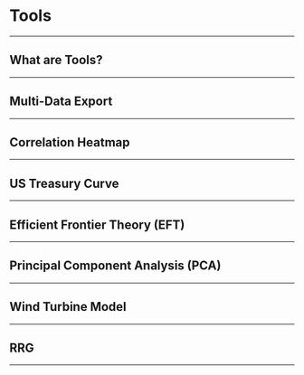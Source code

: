 # Tools
----------

## What are Tools?
---------------------

## Multi-Data Export
---------------------

## Correlation Heatmap
-------------------------

## US Treasury Curve
----------------------

## Efficient Frontier Theory (EFT)
------------------------------------

## Principal Component Analysis (PCA)
---------------------------------------

## Wind Turbine Model
-----------------------

## RRG
-------
